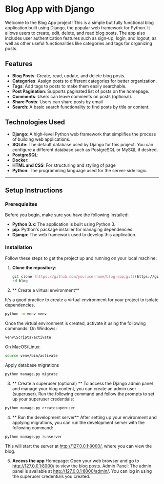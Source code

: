 # Blog App with Django

Welcome to the Blog App project! This is a simple but fully functional blog application built using Django, the popular web framework for Python. It allows users to create, edit, delete, and read blog posts. The app also includes user authentication features such as sign-up, login, and logout, as well as other useful functionalities like categories and tags for organizing posts.

## Features

- **Blog Posts**: Create, read, update, and delete blog posts.
- **Categories**: Assign posts to different categories for better organization.
- **Tags**: Add tags to posts to make them easily searchable.
- **Post Pagination**: Supports paginated list of posts on the homepage.
- **Comments**: Users can leave comments on posts (optional).
- **Share Posts**: Users can share posts by email
- **Search**: A basic search functionality to find posts by title or content.

## Technologies Used

- **Django**: A high-level Python web framework that simplifies the process of building web applications.
- **SQLite**: The default database used by Django for this project. You can configure a different database such as PostgreSQL or MySQL if desired.
- **PostgreSQL**: 
- **Docker**: 
- **HTML and CSS**: For structuring and styling of page
- **Python**: The programming language used for the server-side logic.

---

## Setup Instructions

### Prerequisites

Before you begin, make sure you have the following installed:

- **Python 3.x**: The application is built using Python 3.
- **pip**: Python's package installer for managing dependencies.
- **Django**: The web framework used to develop this application.

### Installation

Follow these steps to get the project up and running on your local machine:

1. **Clone the repository**:
   ```bash
   git clone [https://github.com/yourusername/blog-app.git](https://github.com/Kujt/blog.git)
   cd blog
   ```

2. ** Create a virtual environment**

It's a good practice to create a virtual environment for your project to isolate dependencies.

```bash
python -m venv venv
```
Once the virtual environment is created, activate it using the following commands:
  On Windows:
  ```bash
venv\Scripts\activate
```
On MacOS/Linux:
  ```bash
source venv/bin/activate
```
Apply database migrations
  ```bash
python manage.py migrate
`````
3. ** Create a superuser (optional) **
   To access the Django admin panel and manage your blog content, you can create an admin user (superuser). Run the following command and follow the prompts to set up your superuser credentials:
```bash
python manage.py createsuperuser
```
4. ** Run the development server**
   After setting up your environment and applying migrations, you can run the development server with the following command:
```bash
python manage.py runserver
```   
This will start the server at http://127.0.0.1:8000/, where you can view the blog.

5. **Access the app**
Homepage: Open your web browser and go to http://127.0.0.1:8000/ to view the blog posts.
Admin Panel: The admin panel is available at http://127.0.0.1:8000/admin/. You can log in using the superuser credentials you created.
